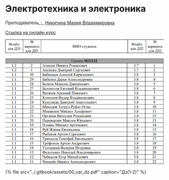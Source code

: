 # Электротехника и электроника

Преподаватель_:_  [Никитина Мария Владимировна](https://isu.ifmo.ru/pls/apex/f?p=2143:PERSON:102454411610298::NO:RP:PID:111796)

[Ссылка на онлайн курс](https://openedu.ru/course/ITMOUniversity/LINCIR/)

![](../.gitbook/assets/image%20%281%29.png)

![](../.gitbook/assets/image%20%282%29.png)

{% file src="../.gitbook/assets/00\_var\_dz.pdf" caption="Дз\(1-2\)" %}



